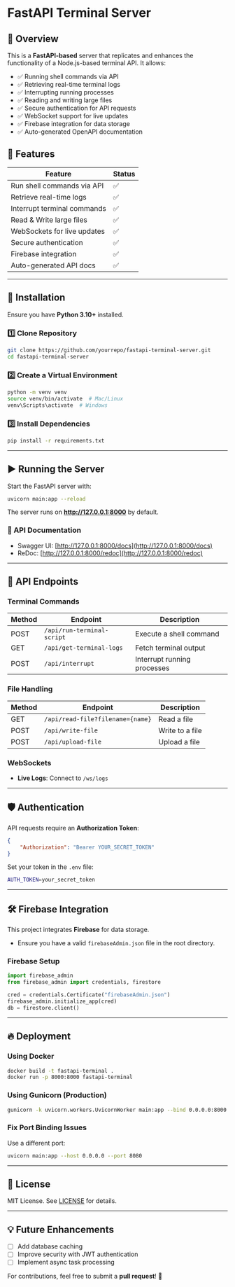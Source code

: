 # FastAPI Terminal Server

## 📌 Overview
This is a **FastAPI-based** server that replicates and enhances the functionality of a Node.js-based terminal API. It allows:
- ✅ Running shell commands via API
- ✅ Retrieving real-time terminal logs
- ✅ Interrupting running processes
- ✅ Reading and writing large files
- ✅ Secure authentication for API requests
- ✅ WebSocket support for live updates
- ✅ Firebase integration for data storage
- ✅ Auto-generated OpenAPI documentation

## 🚀 Features
| Feature                      | Status |
|------------------------------|--------|
| Run shell commands via API   | ✅      |
| Retrieve real-time logs      | ✅      |
| Interrupt terminal commands  | ✅      |
| Read & Write large files     | ✅      |
| WebSockets for live updates  | ✅      |
| Secure authentication        | ✅      |
| Firebase integration         | ✅      |
| Auto-generated API docs      | ✅      |

---

## 🔧 Installation
Ensure you have **Python 3.10+** installed.

### 1️⃣ Clone Repository
```bash
git clone https://github.com/yourrepo/fastapi-terminal-server.git
cd fastapi-terminal-server
```

### 2️⃣ Create a Virtual Environment
```bash
python -m venv venv
source venv/bin/activate  # Mac/Linux
venv\Scripts\activate  # Windows
```

### 3️⃣ Install Dependencies
```bash
pip install -r requirements.txt
```

---

## ▶️ Running the Server
Start the FastAPI server with:
```bash
uvicorn main:app --reload
```

The server runs on **http://127.0.0.1:8000** by default.

### 📑 API Documentation
- Swagger UI: [http://127.0.0.1:8000/docs](http://127.0.0.1:8000/docs)
- ReDoc: [http://127.0.0.1:8000/redoc](http://127.0.0.1:8000/redoc)

---

## 🔗 API Endpoints
### **Terminal Commands**
| Method | Endpoint | Description |
|--------|---------|-------------|
| POST   | `/api/run-terminal-script` | Execute a shell command |
| GET    | `/api/get-terminal-logs` | Fetch terminal output |
| POST   | `/api/interrupt` | Interrupt running processes |

### **File Handling**
| Method | Endpoint | Description |
|--------|---------|-------------|
| GET    | `/api/read-file?filename={name}` | Read a file |
| POST   | `/api/write-file` | Write to a file |
| POST   | `/api/upload-file` | Upload a file |

### **WebSockets**
- **Live Logs**: Connect to `/ws/logs`

---

## 🛡️ Authentication
API requests require an **Authorization Token**:
```json
{
    "Authorization": "Bearer YOUR_SECRET_TOKEN"
}
```

Set your token in the `.env` file:
```bash
AUTH_TOKEN=your_secret_token
```

---

## 🛠️ Firebase Integration
This project integrates **Firebase** for data storage.
- Ensure you have a valid `firebaseAdmin.json` file in the root directory.

### **Firebase Setup**
```python
import firebase_admin
from firebase_admin import credentials, firestore

cred = credentials.Certificate("firebaseAdmin.json")
firebase_admin.initialize_app(cred)
db = firestore.client()
```

---

## 🔥 Deployment
### **Using Docker**
```bash
docker build -t fastapi-terminal .
docker run -p 8000:8000 fastapi-terminal
```

### **Using Gunicorn (Production)**
```bash
gunicorn -k uvicorn.workers.UvicornWorker main:app --bind 0.0.0.0:8000
```

### **Fix Port Binding Issues**
Use a different port:
```bash
uvicorn main:app --host 0.0.0.0 --port 8080
```

---

## 📜 License
MIT License. See [LICENSE](LICENSE) for details.

---

## 💡 Future Enhancements
- [ ] Add database caching
- [ ] Improve security with JWT authentication
- [ ] Implement async task processing

For contributions, feel free to submit a **pull request**! 🚀

